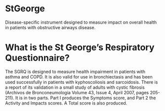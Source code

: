 # StGeorge
Disease-specific instrument designed to measure impact on overall health in patients with obstructive airways disease.

# What is the St George’s Respiratory Questionnaire?

The SGRQ is designed to measure health impairment in patients with asthma and COPD. It
is also valid for use in bronchiectasis and has been used successfully in patients with
kyphoscoliosis and sarcoidosis. There is a report of its validation in a small study of adults
with cystic fibrosis (Archivos de Bronconeumologia Volume 43, Issue 4, April 2007, pages
205-211). It is in two parts. Part I produces the Symptoms score, and Part 2 the Activity and
Impacts scores. A Total score is also produced.


